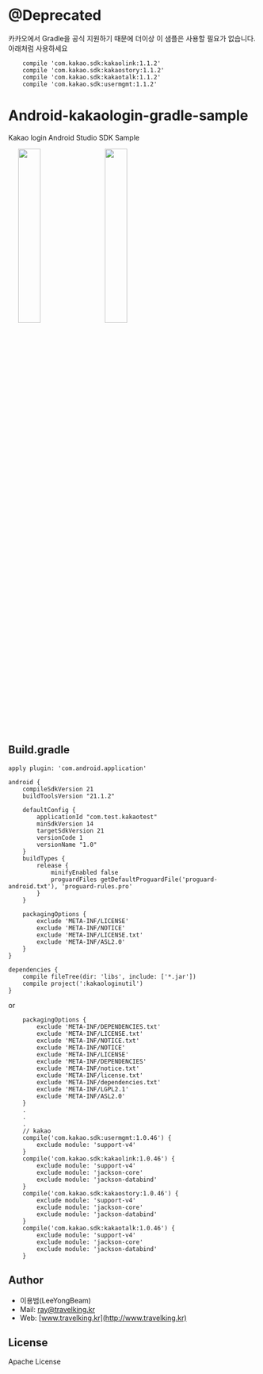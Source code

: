# @Deprecated
카카오에서 Gradle을 공식 지원하기 때문에 더이상 이 샘플은 사용할 필요가 없습니다.
아래처럼 사용하세요
```
    compile 'com.kakao.sdk:kakaolink:1.1.2'
    compile 'com.kakao.sdk:kakaostory:1.1.2'
    compile 'com.kakao.sdk:kakaotalk:1.1.2'
    compile 'com.kakao.sdk:usermgmt:1.1.2'

```



# Android-kakaologin-gradle-sample
Kakao login Android Studio SDK Sample

<div style="width:100%;">
<img src="https://github.com/yongbeam/Android-kakaologin-gradle-sample/blob/master/kakao_login1.png?raw=true" align="center" height="30%" width="30%" style="margin-left:20px;">
<img src="https://github.com/yongbeam/Android-kakaologin-gradle-sample/blob/master/kakao_login2.png?raw=true" align="center" height="30%" width="30%" style="margin-left:20px;">
</div>

## Build.gradle
```
apply plugin: 'com.android.application'

android {
    compileSdkVersion 21
    buildToolsVersion "21.1.2"

    defaultConfig {
        applicationId "com.test.kakaotest"
        minSdkVersion 14
        targetSdkVersion 21
        versionCode 1
        versionName "1.0"
    }
    buildTypes {
        release {
            minifyEnabled false
            proguardFiles getDefaultProguardFile('proguard-android.txt'), 'proguard-rules.pro'
        }
    }

    packagingOptions {
        exclude 'META-INF/LICENSE'
        exclude 'META-INF/NOTICE'
        exclude 'META-INF/LICENSE.txt'
        exclude 'META-INF/ASL2.0'
    }
}

dependencies {
    compile fileTree(dir: 'libs', include: ['*.jar'])
    compile project(':kakaologinutil')
}
```

or
```
    packagingOptions {
        exclude 'META-INF/DEPENDENCIES.txt'
        exclude 'META-INF/LICENSE.txt'
        exclude 'META-INF/NOTICE.txt'
        exclude 'META-INF/NOTICE'
        exclude 'META-INF/LICENSE'
        exclude 'META-INF/DEPENDENCIES'
        exclude 'META-INF/notice.txt'
        exclude 'META-INF/license.txt'
        exclude 'META-INF/dependencies.txt'
        exclude 'META-INF/LGPL2.1'
        exclude 'META-INF/ASL2.0'
    }
    .
    .
    .
    // kakao
    compile('com.kakao.sdk:usermgmt:1.0.46') {
        exclude module: 'support-v4'
    }
    compile('com.kakao.sdk:kakaolink:1.0.46') {
        exclude module: 'support-v4'
        exclude module: 'jackson-core'
        exclude module: 'jackson-databind'
    }
    compile('com.kakao.sdk:kakaostory:1.0.46') {
        exclude module: 'support-v4'
        exclude module: 'jackson-core'
        exclude module: 'jackson-databind'
    }
    compile('com.kakao.sdk:kakaotalk:1.0.46') {
        exclude module: 'support-v4'
        exclude module: 'jackson-core'
        exclude module: 'jackson-databind'
    }
```
## Author

 * 이용범(LeeYongBeam)
 * Mail: [ray@travelking.kr](mailto://ray@travelking.kr)
 * Web: [www.travelking.kr](http://www.travelking.kr)

## License
Apache License
